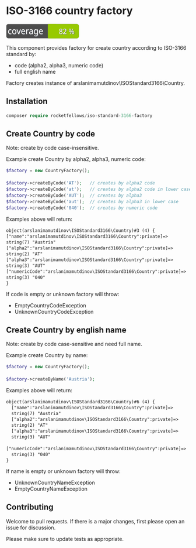 # ISO-3166 country factory

![Code Coverage Badge](./badge.svg)

This component provides factory for create country according to ISO-3166 standard by:
- code (alpha2, alpha3, numeric code)
- full english name

Factory creates instance of arslanimamutdinov\ISOStandard3166\Country.

## Installation

```php
composer require rocketfellows/iso-standard-3166-factory
```

## Create Country by code

Note: create by code case-insensitive.

Example create Country by alpha2, alpha3, numeric code:

```php
$factory = new CountryFactory();

$factory->createByCode('AT');   // creates by alpha2 code
$factory->createByCode('at');   // creates by alpha2 code in lower case
$factory->createByCode('AUT');  // creates by alpha3
$factory->createByCode('aut');  // creates by alpha3 in lower case
$factory->createByCode('040');  // creates by numeric code
```

Examples above  will return:

```shell
object(arslanimamutdinov\ISOStandard3166\Country)#3 (4) {
["name":"arslanimamutdinov\ISOStandard3166\Country":private]=>
string(7) "Austria"
["alpha2":"arslanimamutdinov\ISOStandard3166\Country":private]=>
string(2) "AT"
["alpha3":"arslanimamutdinov\ISOStandard3166\Country":private]=>
string(3) "AUT"
["numericCode":"arslanimamutdinov\ISOStandard3166\Country":private]=>
string(3) "040"
}
```

If code is empty or unknown factory will throw:
- EmptyCountryCodeException
- UnknownCountryCodeException

## Create Country by english name

Note: create by code case-sensitive and need full name.

Example create Country by name:

```php
$factory = new CountryFactory();

$factory->createByName('Austria');
```

Examples above  will return:

```shell
object(arslanimamutdinov\ISOStandard3166\Country)#6 (4) {
  ["name":"arslanimamutdinov\ISOStandard3166\Country":private]=>
  string(7) "Austria"
  ["alpha2":"arslanimamutdinov\ISOStandard3166\Country":private]=>
  string(2) "AT"
  ["alpha3":"arslanimamutdinov\ISOStandard3166\Country":private]=>
  string(3) "AUT"
  ["numericCode":"arslanimamutdinov\ISOStandard3166\Country":private]=>
  string(3) "040"
}
```

If name is empty or unknown factory will throw:
- UnknownCountryNameException
- EmptyCountryNameException

## Contributing

Welcome to pull requests. If there is a major changes, first please open an issue for discussion.

Please make sure to update tests as appropriate.
